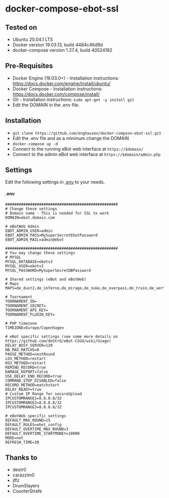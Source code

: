 docker-compose-ebot-ssl
================

Tested on
--------------
* Ubuntu 20.04.1 LTS  
* Docker version 19.03.13, build 4484c46d9d  
* docker-compose version 1.27.4, build 40524192  

Pre-Requisites
--------------
* Docker Engine (19.03.0+) - Installation instructions: https://docs.docker.com/engine/install/ubuntu/
* Docker Compose - Installation instructions: https://docs.docker.com/compose/install/
* Git - Installation instructions: `sudo apt-get -y install git`
* Edit the DOMAIN in the .env file.

Installation
---------
* `git clone https://github.com/enghausen/docker-compose-ebot-ssl.git`
* Edit the .env file and as a minimum change the DOMAIN
* `docker-compose up -d`
* Connect to the running eBot web interface at `https://$domain/`
* Connect to the admin eBot web interface at `https://$domain/admin.php`

Settings
---------
Edit the following settings in [.env](.env) to your needs.

#### .env
````
##################################################
# Change these settings
# Domain name - This is needed for SSL to work
DOMAIN=ebot.domain.com

# eBotWeb Admin
EBOT_ADMIN_USER=admin
EBOT_ADMIN_PASS=MySuperSecretEbotPassword
EBOT_ADMIN_MAIL=admin@ebot

##################################################
# You may change these settings
# MYSQL
MYSQL_DATABASE=ebotv3
MYSQL_USER=ebotv3
MYSQL_PASSWORD=MySuperSecretDBPassword

# Shared settings (eBot and eBotWeb)
# Maps
MAPS=de_dust2,de_inferno,de_mirage,de_nuke,de_overpass,de_train,de_vertigo

# Toornament
TOORNAMENT_ID=
TOORNAMENT_SECRET=
TOORNAMENT_API_KEY=
TOORNAMENT_PLUGIN_KEY=

# PHP timezone
TIMEZONE=Europe/Copenhagen

# eBot specific settings (see some more details on https://github.com/deStrO/eBot-CSGO/wiki/Usage)
DELAY_BUSY_SERVER=120
NB_MAX_MATCHS=0
PAUSE_METHOD=nextRound
LO3_METHOD=restart
KO3_METHOD=restart
REMIND_RECORD=true
DAMAGE_REPORT=false
USE_DELAY_END_RECORD=true
COMMAND_STOP_DISABLED=false
RECORD_METHOD=matchstart
DELAY_READY=true
# Custom IP Range for secureUpload
IPCUSTOMRANGE1=8.8.8.8/32
IPCUSTOMRANGE2=8.8.8.8/32
IPCUSTOMRANGE3=8.8.8.8/32

# eBotWeb specific settings 
DEFAULT_MAX_ROUND=15
DEFAULT_RULES=ebot_config
DEFAULT_OVERTIME_MAX_ROUND=3
DEFAULT_OVERTIME_STARTMONEY=10000
MODE=net
REFRESH_TIME=30
````

Thanks to
-------
* destr0
* carazzim0
* jffz
* DrumSlayers
* CounterStrafe
